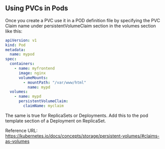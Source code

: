 ## Using PVCs in Pods

Once you create a PVC use it in a POD definition file by specifying the PVC Claim name under persistentVolumeClaim
section in the volumes section like this:

```yaml
apiVersion: v1
kind: Pod
metadata:
  name: mypod
spec:
  containers:
    - name: myfrontend
      image: nginx
      volumeMounts:
        - mountPath: "/var/www/html"
          name: mypd
  volumes:
    - name: mypd
      persistentVolumeClaim:
        claimName: myclaim
```

The same is true for ReplicaSets or Deployments. Add this to the pod template section of a Deployment on ReplicaSet.

Reference URL:  
https://kubernetes.io/docs/concepts/storage/persistent-volumes/#claims-as-volumes
